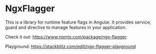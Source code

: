 # NgxFlagger

This is a library for runtime feature flags in Angular. It provides service, guard and directive to manage features in
your application.

Check it out:
https://www.npmjs.com/package/ngx-flagger

Playground:
https://stackblitz.com/edit/ngx-flagger-playground
